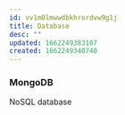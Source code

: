 ```yaml
---
id: vv1m0lmwwdbkhrordvw9g1j
title: Database
desc: ""
updated: 1662249383107
created: 1662249340740
---
```


### MongoDB

NoSQL database
